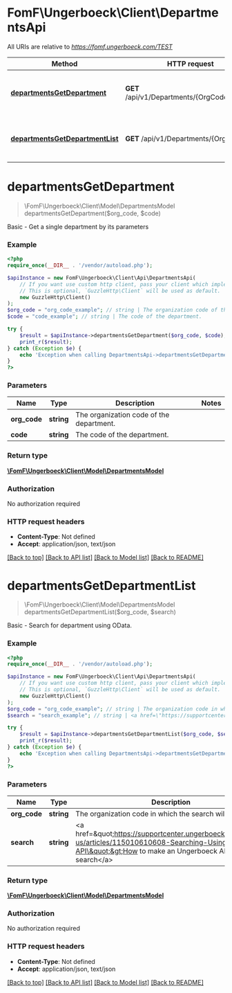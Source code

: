 # FomF\Ungerboeck\Client\DepartmentsApi

All URIs are relative to *https://fomf.ungerboeck.com/TEST*

Method | HTTP request | Description
------------- | ------------- | -------------
[**departmentsGetDepartment**](DepartmentsApi.md#departmentsGetDepartment) | **GET** /api/v1/Departments/{OrgCode}/{Code} | Basic - Get a single department by its parameters
[**departmentsGetDepartmentList**](DepartmentsApi.md#departmentsGetDepartmentList) | **GET** /api/v1/Departments/{OrgCode} | Basic - Search for department using OData.


# **departmentsGetDepartment**
> \FomF\Ungerboeck\Client\Model\DepartmentsModel departmentsGetDepartment($org_code, $code)

Basic - Get a single department by its parameters

### Example
```php
<?php
require_once(__DIR__ . '/vendor/autoload.php');

$apiInstance = new FomF\Ungerboeck\Client\Api\DepartmentsApi(
    // If you want use custom http client, pass your client which implements `GuzzleHttp\ClientInterface`.
    // This is optional, `GuzzleHttp\Client` will be used as default.
    new GuzzleHttp\Client()
);
$org_code = "org_code_example"; // string | The organization code of the department.
$code = "code_example"; // string | The code of the department.

try {
    $result = $apiInstance->departmentsGetDepartment($org_code, $code);
    print_r($result);
} catch (Exception $e) {
    echo 'Exception when calling DepartmentsApi->departmentsGetDepartment: ', $e->getMessage(), PHP_EOL;
}
?>
```

### Parameters

Name | Type | Description  | Notes
------------- | ------------- | ------------- | -------------
 **org_code** | **string**| The organization code of the department. |
 **code** | **string**| The code of the department. |

### Return type

[**\FomF\Ungerboeck\Client\Model\DepartmentsModel**](../Model/DepartmentsModel.md)

### Authorization

No authorization required

### HTTP request headers

 - **Content-Type**: Not defined
 - **Accept**: application/json, text/json

[[Back to top]](#) [[Back to API list]](../../README.md#documentation-for-api-endpoints) [[Back to Model list]](../../README.md#documentation-for-models) [[Back to README]](../../README.md)

# **departmentsGetDepartmentList**
> \FomF\Ungerboeck\Client\Model\DepartmentsModel departmentsGetDepartmentList($org_code, $search)

Basic - Search for department using OData.

### Example
```php
<?php
require_once(__DIR__ . '/vendor/autoload.php');

$apiInstance = new FomF\Ungerboeck\Client\Api\DepartmentsApi(
    // If you want use custom http client, pass your client which implements `GuzzleHttp\ClientInterface`.
    // This is optional, `GuzzleHttp\Client` will be used as default.
    new GuzzleHttp\Client()
);
$org_code = "org_code_example"; // string | The organization code in which the search will take place
$search = "search_example"; // string | <a href=\"https://supportcenter.ungerboeck.com/hc/en-us/articles/115010610608-Searching-Using-the-API\">How to make an Ungerboeck API search</a>

try {
    $result = $apiInstance->departmentsGetDepartmentList($org_code, $search);
    print_r($result);
} catch (Exception $e) {
    echo 'Exception when calling DepartmentsApi->departmentsGetDepartmentList: ', $e->getMessage(), PHP_EOL;
}
?>
```

### Parameters

Name | Type | Description  | Notes
------------- | ------------- | ------------- | -------------
 **org_code** | **string**| The organization code in which the search will take place |
 **search** | **string**| &lt;a href&#x3D;\&quot;https://supportcenter.ungerboeck.com/hc/en-us/articles/115010610608-Searching-Using-the-API\&quot;&gt;How to make an Ungerboeck API search&lt;/a&gt; |

### Return type

[**\FomF\Ungerboeck\Client\Model\DepartmentsModel**](../Model/DepartmentsModel.md)

### Authorization

No authorization required

### HTTP request headers

 - **Content-Type**: Not defined
 - **Accept**: application/json, text/json

[[Back to top]](#) [[Back to API list]](../../README.md#documentation-for-api-endpoints) [[Back to Model list]](../../README.md#documentation-for-models) [[Back to README]](../../README.md)

